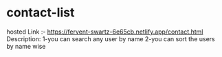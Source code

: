 # contact-list
hosted Link :- https://fervent-swartz-6e65cb.netlify.app/contact.html
Description:
1-you can search any user by name
2-you can sort the users by name wise
